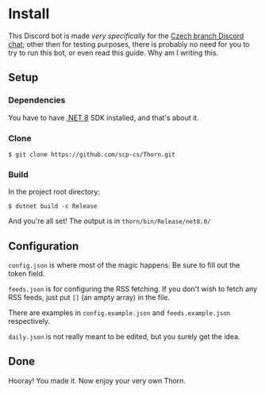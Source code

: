 # Install

This Discord bot is made *very specifically* for the [Czech branch Discord chat](https://discord.gg/ZAdfEJ4); other then for testing purposes,
there is probably no need for you to try to run this bot, or even read this guide. Why am I writing this.

## Setup

### Dependencies
You have to have [.NET 8](https://dotnet.microsoft.com/download/dotnet/8.0) SDK installed, and that's about it.

### Clone
```shell
$ git clone https://github.com/scp-cs/Thorn.git
```

### Build
In the project root directory:
```shell
$ dotnet build -c Release
```
And you're all set! The output is in `thorn/bin/Release/net8.0/`

## Configuration
`config.json` is where most of the magic happens. Be sure to fill out the token field.

`feeds.json` is for configuring the RSS fetching. If you don't wish to fetch any RSS
feeds, just put `[]` (an ampty array) in the file.

There are examples in `config.example.json` and `feeds.example.json` respectively. 

`daily.json` is not really meant to be edited, but you surely get the idea.

## Done

Hooray! You made it. Now enjoy your very own Thorn. 